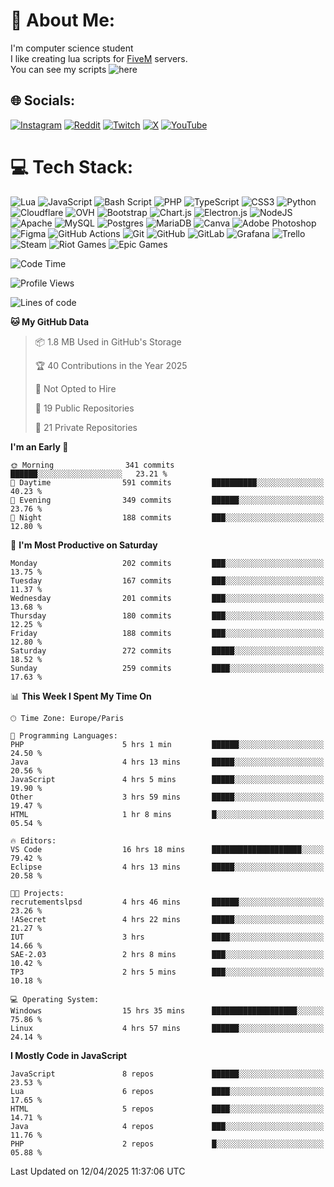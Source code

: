 # 💫 About Me:
I'm computer science student
<br>I like creating lua scripts for <a href="https://fivem.net" target="_blank">FiveM</a> servers.
<br>You can see my scripts ![here](https://github.com/yazouv?tab=repositories&q=&type=&language=lua&sort=)


## 🌐 Socials:
[![Instagram](https://img.shields.io/badge/Instagram-%23E4405F.svg?logo=Instagram&logoColor=white)](https://instagram.com/yazouv) [![Reddit](https://img.shields.io/badge/Reddit-%23FF4500.svg?logo=Reddit&logoColor=white)](https://reddit.com/user/yazouv) [![Twitch](https://img.shields.io/badge/Twitch-%239146FF.svg?logo=Twitch&logoColor=white)](https://twitch.tv/yazouv) [![X](https://img.shields.io/badge/X-black.svg?logo=X&logoColor=white)](https://x.com/yazouv) [![YouTube](https://img.shields.io/badge/YouTube-%23FF0000.svg?logo=YouTube&logoColor=white)](https://youtube.com/@@yazouv) 

# 💻 Tech Stack:
![Lua](https://img.shields.io/badge/lua-%232C2D72.svg?style=for-the-badge&logo=lua&logoColor=white) ![JavaScript](https://img.shields.io/badge/javascript-%23323330.svg?style=for-the-badge&logo=javascript&logoColor=%23F7DF1E) ![Bash Script](https://img.shields.io/badge/bash_script-%23121011.svg?style=for-the-badge&logo=gnu-bash&logoColor=white) ![PHP](https://img.shields.io/badge/php-%23777BB4.svg?style=for-the-badge&logo=php&logoColor=white) ![TypeScript](https://img.shields.io/badge/typescript-%23007ACC.svg?style=for-the-badge&logo=typescript&logoColor=white) ![CSS3](https://img.shields.io/badge/css3-%231572B6.svg?style=for-the-badge&logo=css3&logoColor=white) ![Python](https://img.shields.io/badge/python-3670A0?style=for-the-badge&logo=python&logoColor=ffdd54) ![Cloudflare](https://img.shields.io/badge/Cloudflare-F38020?style=for-the-badge&logo=Cloudflare&logoColor=white) ![OVH](https://img.shields.io/badge/ovh-%23123F6D.svg?style=for-the-badge&logo=ovh&logoColor=#123F6D) ![Bootstrap](https://img.shields.io/badge/bootstrap-%238511FA.svg?style=for-the-badge&logo=bootstrap&logoColor=white) ![Chart.js](https://img.shields.io/badge/chart.js-F5788D.svg?style=for-the-badge&logo=chart.js&logoColor=white) ![Electron.js](https://img.shields.io/badge/Electron-191970?style=for-the-badge&logo=Electron&logoColor=white) ![NodeJS](https://img.shields.io/badge/node.js-6DA55F?style=for-the-badge&logo=node.js&logoColor=white) ![Apache](https://img.shields.io/badge/apache-%23D42029.svg?style=for-the-badge&logo=apache&logoColor=white) ![MySQL](https://img.shields.io/badge/mysql-4479A1.svg?style=for-the-badge&logo=mysql&logoColor=white) ![Postgres](https://img.shields.io/badge/postgres-%23316192.svg?style=for-the-badge&logo=postgresql&logoColor=white) ![MariaDB](https://img.shields.io/badge/MariaDB-003545?style=for-the-badge&logo=mariadb&logoColor=white) ![Canva](https://img.shields.io/badge/Canva-%2300C4CC.svg?style=for-the-badge&logo=Canva&logoColor=white) ![Adobe Photoshop](https://img.shields.io/badge/adobe%20photoshop-%2331A8FF.svg?style=for-the-badge&logo=adobe%20photoshop&logoColor=white) ![Figma](https://img.shields.io/badge/figma-%23F24E1E.svg?style=for-the-badge&logo=figma&logoColor=white) ![GitHub Actions](https://img.shields.io/badge/github%20actions-%232671E5.svg?style=for-the-badge&logo=githubactions&logoColor=white) ![Git](https://img.shields.io/badge/git-%23F05033.svg?style=for-the-badge&logo=git&logoColor=white) ![GitHub](https://img.shields.io/badge/github-%23121011.svg?style=for-the-badge&logo=github&logoColor=white) ![GitLab](https://img.shields.io/badge/gitlab-%23181717.svg?style=for-the-badge&logo=gitlab&logoColor=white) ![Grafana](https://img.shields.io/badge/grafana-%23F46800.svg?style=for-the-badge&logo=grafana&logoColor=white) ![Trello](https://img.shields.io/badge/Trello-%23026AA7.svg?style=for-the-badge&logo=Trello&logoColor=white) ![Steam](https://img.shields.io/badge/steam-%23000000.svg?style=for-the-badge&logo=steam&logoColor=white) ![Riot Games](https://img.shields.io/badge/riotgames-D32936.svg?style=for-the-badge&logo=riotgames&logoColor=white) ![Epic Games](https://img.shields.io/badge/epicgames-%23313131.svg?style=for-the-badge&logo=epicgames&logoColor=white)
 
<!--START_SECTION:waka-->
![Code Time](http://img.shields.io/badge/Code%20Time-1%2C346%20hrs%205%20mins-blue)

![Profile Views](http://img.shields.io/badge/Profile%20Views-0-blue)

![Lines of code](https://img.shields.io/badge/From%20Hello%20World%20I%27ve%20Written-24.3%20million%20lines%20of%20code-blue)

**🐱 My GitHub Data** 

> 📦 1.8 MB Used in GitHub's Storage 
 > 
> 🏆 40 Contributions in the Year 2025
 > 
> 🚫 Not Opted to Hire
 > 
> 📜 19 Public Repositories 
 > 
> 🔑 21 Private Repositories 
 > 
**I'm an Early 🐤** 

```text
🌞 Morning                341 commits         ██████░░░░░░░░░░░░░░░░░░░   23.21 % 
🌆 Daytime                591 commits         ██████████░░░░░░░░░░░░░░░   40.23 % 
🌃 Evening                349 commits         ██████░░░░░░░░░░░░░░░░░░░   23.76 % 
🌙 Night                  188 commits         ███░░░░░░░░░░░░░░░░░░░░░░   12.80 % 
```
📅 **I'm Most Productive on Saturday** 

```text
Monday                   202 commits         ███░░░░░░░░░░░░░░░░░░░░░░   13.75 % 
Tuesday                  167 commits         ███░░░░░░░░░░░░░░░░░░░░░░   11.37 % 
Wednesday                201 commits         ███░░░░░░░░░░░░░░░░░░░░░░   13.68 % 
Thursday                 180 commits         ███░░░░░░░░░░░░░░░░░░░░░░   12.25 % 
Friday                   188 commits         ███░░░░░░░░░░░░░░░░░░░░░░   12.80 % 
Saturday                 272 commits         █████░░░░░░░░░░░░░░░░░░░░   18.52 % 
Sunday                   259 commits         ████░░░░░░░░░░░░░░░░░░░░░   17.63 % 
```


📊 **This Week I Spent My Time On** 

```text
🕑︎ Time Zone: Europe/Paris

💬 Programming Languages: 
PHP                      5 hrs 1 min         ██████░░░░░░░░░░░░░░░░░░░   24.50 % 
Java                     4 hrs 13 mins       █████░░░░░░░░░░░░░░░░░░░░   20.56 % 
JavaScript               4 hrs 5 mins        █████░░░░░░░░░░░░░░░░░░░░   19.90 % 
Other                    3 hrs 59 mins       █████░░░░░░░░░░░░░░░░░░░░   19.47 % 
HTML                     1 hr 8 mins         █░░░░░░░░░░░░░░░░░░░░░░░░   05.54 % 

🔥 Editors: 
VS Code                  16 hrs 18 mins      ████████████████████░░░░░   79.42 % 
Eclipse                  4 hrs 13 mins       █████░░░░░░░░░░░░░░░░░░░░   20.58 % 

🐱‍💻 Projects: 
recrutementslpsd         4 hrs 46 mins       ██████░░░░░░░░░░░░░░░░░░░   23.26 % 
!ASecret                 4 hrs 22 mins       █████░░░░░░░░░░░░░░░░░░░░   21.27 % 
IUT                      3 hrs               ████░░░░░░░░░░░░░░░░░░░░░   14.66 % 
SAE-2.03                 2 hrs 8 mins        ███░░░░░░░░░░░░░░░░░░░░░░   10.42 % 
TP3                      2 hrs 5 mins        ███░░░░░░░░░░░░░░░░░░░░░░   10.18 % 

💻 Operating System: 
Windows                  15 hrs 35 mins      ███████████████████░░░░░░   75.86 % 
Linux                    4 hrs 57 mins       ██████░░░░░░░░░░░░░░░░░░░   24.14 % 
```

**I Mostly Code in JavaScript** 

```text
JavaScript               8 repos             ██████░░░░░░░░░░░░░░░░░░░   23.53 % 
Lua                      6 repos             ████░░░░░░░░░░░░░░░░░░░░░   17.65 % 
HTML                     5 repos             ████░░░░░░░░░░░░░░░░░░░░░   14.71 % 
Java                     4 repos             ███░░░░░░░░░░░░░░░░░░░░░░   11.76 % 
PHP                      2 repos             █░░░░░░░░░░░░░░░░░░░░░░░░   05.88 % 
```




 Last Updated on 12/04/2025 11:37:06 UTC
<!--END_SECTION:waka-->

<!--START_SECTION:SHOW_PROJECTS-->
<!--END_SECTION:SHOW_PROJECTS-->

<!--START_SECTION:SHOW_LINES_OF_CODE-->
<!--END_SECTION:SHOW_LINES_OF_CODE-->

<!--START_SECTION:SHOW_TOTAL_CODE_TIME-->
<!--END_SECTION:SHOW_TOTAL_CODE_TIME-->

<!--START_SECTION:SHOW_COMMIT-->
<!--END_SECTION:SHOW_COMMIT-->

<!--START_SECTION:SHOW_DAYS_OF_WEEK-->
<!--END_SECTION:SHOW_DAYS_OF_WEEK-->

<!--START_SECTION:SHOW_LANGUAGE-->
<!--END_SECTION:SHOW_LANGUAGE-->

<!--START_SECTION:SHOW_PROFILE_VIEWS-->
<!--END_SECTION:SHOW_PROFILE_VIEWS-->

<!--START_SECTION:SHOW_TIMEZONE-->
<!--END_SECTION:SHOW_TIMEZONE-->

<!--START_SECTION:SHOW_LANGUAGE_PER_REPO-->
<!--END_SECTION:SHOW_LANGUAGE_PER_REPO-->

<!--START_SECTION:SHOW_SHORT_INFO-->
<!--END_SECTION:SHOW_SHORT_INFO-->
